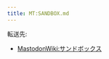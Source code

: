 ```yaml
---
title: MT:SANDBOX.md
---
```

<div>

転送先:

-   [MastodonWiki:サンドボックス](/MastodonWiki:%E3%82%B5%E3%83%B3%E3%83%89%E3%83%9C%E3%83%83%E3%82%AF%E3%82%B9 "MastodonWiki:サンドボックス")

</div>

<div>

</div>
